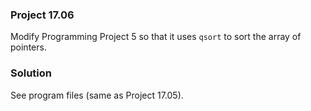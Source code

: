 ### Project 17.06

Modify Programming Project 5 so that it uses `qsort` to sort the array of
pointers.

### Solution

See program files (same as Project 17.05).
